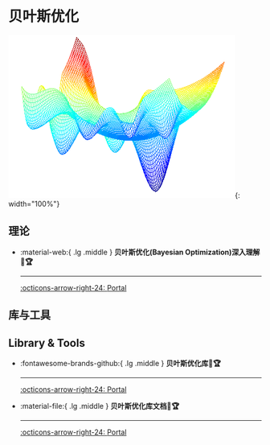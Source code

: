 # 贝叶斯优化

![BO](func.png){: width="100%"}

## 理论

<div class="grid cards" markdown>

-   :material-web:{ .lg .middle } __贝叶斯优化(Bayesian Optimization)深入理解 🎯🏆__ 

    ---

    [:octicons-arrow-right-24: <a href="https://www.cnblogs.com/marsggbo/p/9866764.html" target="_blank"> Portal </a>](#)

</div>

## 库与工具

## Library & Tools

<div class="grid cards" markdown>

-   :fontawesome-brands-github:{ .lg .middle } __贝叶斯优化库🎯🏆__ 

    ---

    [:octicons-arrow-right-24: <a href="https://github.com/bayesian-optimization/BayesianOptimization" target="_blank"> Portal </a>](#)

-   :material-file:{ .lg .middle } __贝叶斯优化库文档🎯🏆__ 

    ---

    [:octicons-arrow-right-24: <a href="https://bayesian-optimization.github.io/BayesianOptimization/index.html" target="_blank"> Portal </a>](#)

</div>